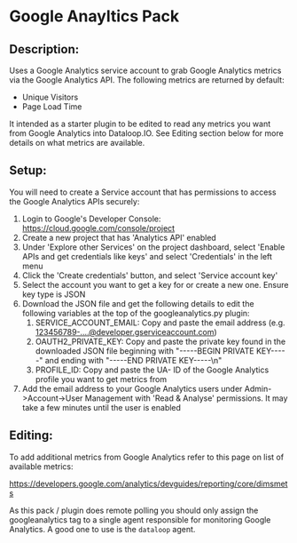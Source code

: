 # Google Anayltics Pack

## Description:
Uses a Google Analytics service account to grab Google Analytics metrics via the Google Analytics API. The following metrics are returned by default:

* Unique Visitors
* Page Load Time

It intended as a starter plugin to be edited to read any metrics you want from Google Analytics into Dataloop.IO. See
Editing section below for more details on what metrics are available.

## Setup:

You will need to create a Service account that has permissions to access the Google Analytics APIs securely:

1. Login to Google's Developer Console: https://cloud.google.com/console/project
2. Create a new project that has 'Analytics API' enabled
3. Under 'Explore other Services' on the project dashboard, select 'Enable APIs and get credentials like keys' and select 'Credentials' in the left menu
4. Click the 'Create credentials' button, and select 'Service account key'
5. Select the account you want to get a key for or create a new one. Ensure key type is JSON
6. Download the JSON file and get the following details to edit the following variables at the top of the googleanalytics.py plugin:
    1. SERVICE_ACCOUNT_EMAIL: Copy and paste the email address (e.g. 123456789-....@developer.gserviceaccount.com)
    2. OAUTH2_PRIVATE_KEY: Copy and paste the private key found in the downloaded JSON file beginning with "-----BEGIN PRIVATE KEY-----" and ending with "-----END PRIVATE KEY-----\n"
    3. PROFILE_ID: Copy and paste the UA- ID of the Google Analytics profile you want to get metrics from
7. Add the email address to your Google Analytics users under Admin->Account->User Management with 'Read & Analyse' permissions. It may take a few minutes until the user is enabled

## Editing:

To add additional metrics from Google Analytics refer to this page on list of available metrics:

https://developers.google.com/analytics/devguides/reporting/core/dimsmets

As this pack / plugin does remote polling you should only assign the googleanalytics tag to a single agent responsible for
monitoring Google Analytics. A good one to use is the `dataloop` agent.